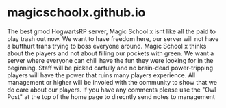 # magicschoolx.github.io
The best gmod HogwartsRP server, Magic School x isnt like all the paid to play trash out now. We want to have freedom here, our server will not have a butthurt trans trying to boss everyone around. Magic School x thinks about the players and not about filling our pockets with green. We want a server where everyone can chill have the fun they were looking for in the beginning. Staff will be picked carfully and no brain-dead power-tripping players will have the power that ruins many players experience. All management or higher will be involed with the community to show that we do care about our players. If you have any comments please use the "Owl Post" at the top of the home page to direcntly send notes to management
